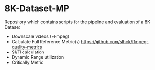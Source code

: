 # 8K-Dataset-MP
Repository which contains scripts for the pipeline and evaluation of a 8K Dataset

- Downscale videos
(FFmpeg)
- Calculate Full Reference Metric(s)
https://github.com/slhck/ffmpeg-quality-metrics
- SI/TI calculation
- Dynamic Range utilization
- Critically Metric
